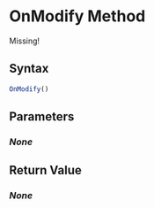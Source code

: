# OnModify Method
Missing!

## Syntax
```javascript
OnModify()
```

## Parameters
### *None*

## Return Value
### *None*
